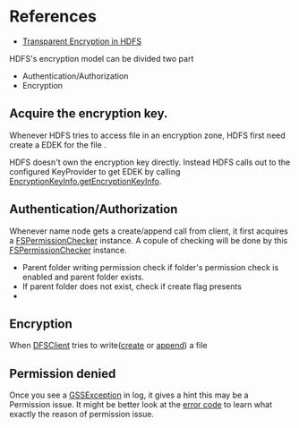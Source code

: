 # References

* [Transparent Encryption in HDFS](https://hadoop.apache.org/docs/stable/hadoop-project-dist/hadoop-hdfs/TransparentEncryption.html)

HDFS's encryption model can be divided two part

* Authentication/Authorization
* Encryption


## Acquire the encryption key.

Whenever HDFS tries to access file in an encryption zone, HDFS first need  create a EDEK for the file .

HDFS doesn't own the encryption key directly. Instead HDFS calls out to the configured KeyProvider to get EDEK by calling [EncryptionKeyInfo.getEncryptionKeyInfo](https://github.com/apache/hadoop/blob/trunk/hadoop-hdfs-project/hadoop-hdfs/src/main/java/org/apache/hadoop/hdfs/server/namenode/EncryptionKeyInfo.java#getEncryptionKeyInfo).


## Authentication/Authorization

Whenever name node gets a create/append call from client, it first acquires a [FSPermissionChecker](https://github.com/apache/hadoop/blob/trunk/hadoop-hdfs-project/hadoop-hdfs/src/main/java/org/apache/hadoop/hdfs/server/namenode/FSPermissionChecker.java) instance. A copule of checking will be done by this [FSPermissionChecker](https://github.com/apache/hadoop/blob/trunk/hadoop-hdfs-project/hadoop-hdfs/src/main/java/org/apache/hadoop/hdfs/server/namenode/FSPermissionChecker.java) instance.

* Parent folder writing permission check if folder's permission check is enabled and parent folder exists. 
* If parent folder does not exist, check if create flag presents
* 

## Encryption

When [DFSClient](https://github.com/apache/hadoop/blob/trunk/hadoop-hdfs-project/hadoop-hdfs-client/src/main/java/org/apache/hadoop/hdfs/DFSClient.java) tries to write([create](https://github.com/apache/hadoop/blob/trunk/hadoop-hdfs-project/hadoop-hdfs-client/src/main/java/org/apache/hadoop/hdfs/DFSClient.java#create) or [append](https://github.com/apache/hadoop/blob/trunk/hadoop-hdfs-project/hadoop-hdfs-client/src/main/java/org/apache/hadoop/hdfs/DFSClient.java#append)) a file

## Permission denied

Once you see a [GSSException](https://docs.oracle.com/javase/8/docs/api/org/ietf/jgss/GSSException.html) in log, it gives a hint this may be a Permission issue. It might be better look at the [error code](https://docs.oracle.com/javase/8/docs/api/org/ietf/jgss/GSSException.html#getMajor) to learn what exactly the reason of permission issue.
